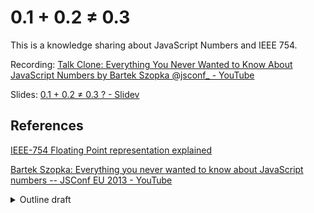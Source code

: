 # 0.1 + 0.2 ≠ 0.3

This is a knowledge sharing about JavaScript Numbers and IEEE 754.

Recording: [Talk Clone: Everything You Never Wanted to Know About JavaScript Numbers by Bartek Szopka @jsconf\_ - YouTube](https://www.youtube.com/watch?v=1rfE8P5T6Yo&t=1480s)

Slides: [0.1 + 0.2 ≠ 0.3 ? - Slidev](https://javascript-numbers-and-ieee-754.vercel.app/1)

## References

[IEEE-754 Floating Point representation explained](https://bartaz.github.io/ieee754-visualization/)

[Bartek Szopka: Everything you never wanted to know about JavaScript numbers -- JSConf EU 2013 - YouTube](https://www.youtube.com/watch?v=MqHDDtVYJRI)

<details>

<summary>Outline draft</summary>

## Outline

- Unexpected behaviors

  - 0.1 + 0.2: type and result
  - Number.MAX_SAFE_INTEGER + 1: +1 and +2
  - NaN: typeof ===
  - Python / Java

- To find the answer

  - mdn
  - wikipedia
  - implemented by xxx languages

- Visualization of IEEE 754

  - general ideals of 3 parts and their bits: 1, 11, 52 (1 hidden)
  - sign: negative and positive
  - exponent: the position of point, floating point, offset binary notation
  - significand: the most important part, integer and fraction
    - try: 1, 2, 3, 4
    - try: 1.5, 1.25, 1.75
    - 1.1 (the problem of 0.1 + 0.2 solved) (2 factors)
    - Number.MAX_SAFE_INTEGER 9007199254740991 (1-bit gap, 2-bit gap)
    - Definitions for `0`, `Infinity` and `NaN`
      - 0, -0, equality, detected by `Object.is`
      - Infinity
      - NaN, `typeof` is number defined by 64 bits like any other number, any bit change leads to NaN so NaN === NaN

- Summary
  - 2024.3
  - 1.5
  - can never present some fractions accurately, eg. 1.1
  - can only present part of numbers larger than Number.MAX_SAFE_INTEGER
  - Special definitions for some special numbers in JavaScript
    - 0
    - Infinity
    - NaN

</details>
